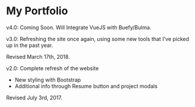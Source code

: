 # My Portfolio

v4.0: Coming Soon. Will Integrate VueJS with Buefy/Bulma.

v3.0: Refreshing the site once again, using some new tools that I've picked up in the past year.

Revised March 17th, 2018.

v2.0: Complete refresh of the website
  - New styling with Bootstrap
  - Additional info through Resume button and project modals

Revised July 3rd, 2017.
